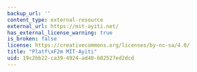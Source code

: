 ```yaml
---
backup_url: ''
content_type: external-resource
external_url: https://mit-ayiti.net/
has_external_license_warning: true
is_broken: false
license: https://creativecommons.org/licenses/by-nc-sa/4.0/
title: "Platf\xF2m MIT-Ayiti"
uid: 19c2bb22-ca39-4924-ad40-b02527ed2dcd
---
```

